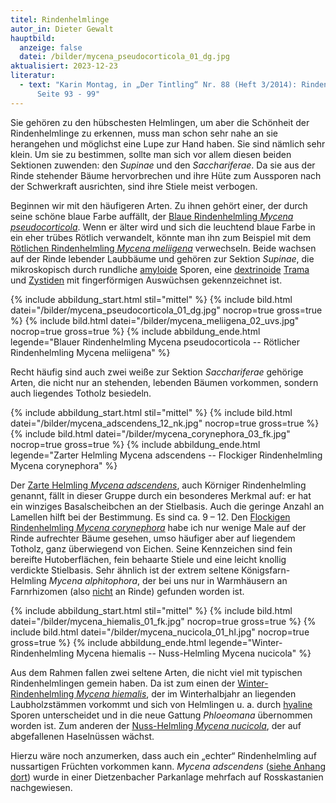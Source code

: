 ```yaml
---
titel: Rindenhelmlinge
autor_in: Dieter Gewalt
hauptbild:
  anzeige: false
  datei: /bilder/mycena_pseudocorticola_01_dg.jpg
aktualisiert: 2023-12-23
literatur:
  - text: "Karin Montag, in „Der Tintling“ Nr. 88 (Heft 3/2014): Rindenhelmlinge,
      Seite 93 - 99"
---
```

Sie gehören zu den hübschesten Helmlingen, um aber die Schönheit der Rindenhelmlinge zu erkennen, muss man schon sehr nahe an sie herangehen und möglichst eine Lupe zur Hand haben. Sie sind nämlich sehr klein. Um sie zu bestimmen, sollte man sich vor allem diesen beiden Sektionen zuwenden: den *Supinae* und den *Sacchariferae*. Da sie aus der Rinde stehender Bäume hervorbrechen und ihre Hüte zum Aussporen nach der Schwerkraft ausrichten, sind ihre Stiele meist verbogen.

Beginnen wir mit den häufigeren Arten. Zu ihnen gehört einer, der durch seine schöne blaue Farbe auffällt, der [Blaue Rindenhelmling *Mycena pseudocorticola*](/pilze/mycena-pseudocorticola-blauer-rindenhelmling). Wenn er älter wird und sich die leuchtend blaue Farbe in ein eher trübes Rötlich verwandelt, könnte man ihn zum Beispiel mit dem [Rötlichen Rindenhelmling *Mycena meliigena*](/pilze/mycena-meliigena-rötlicher-rindenhelmling) verwechseln. Beide wachsen auf der Rinde lebender Laubbäume und gehören zur Sektion *Supinae*, die mikroskopisch durch rundliche [amyloide](amyloid "Glossar") Sporen, eine [dextrinoide](dextrinoid "Glossar") [Trama](Trama "Glossar") und [Zystiden](Zystiden "Glossar") mit fingerförmigen Auswüchsen gekennzeichnet ist.

{% include abbildung_start.html stil="mittel" %}
{% include bild.html datei="/bilder/mycena_pseudocorticola_01_dg.jpg" nocrop=true gross=true %}
{% include bild.html datei="/bilder/mycena_meliigena_02_uvs.jpg" nocrop=true gross=true %}
{% include abbildung_ende.html legende="Blauer Rindenhelmling Mycena pseudocorticola -- Rötlicher Rindenhelmling Mycena meliigena" %}

Recht häufig sind auch zwei weiße zur Sektion *Sacchariferae* gehörige Arten, die nicht nur an stehenden, lebenden Bäumen vorkommen, sondern auch liegendes Totholz besiedeln.

{% include abbildung_start.html stil="mittel" %}
{% include bild.html datei="/bilder/mycena_adscendens_12_nk.jpg" nocrop=true gross=true %}
{% include bild.html datei="/bilder/mycena_corynephora_03_fk.jpg" nocrop=true gross=true %}
{% include abbildung_ende.html legende="Zarter Helmling Mycena adscendens -- Flockiger Rindenhelmling Mycena corynephora" %}

Der [Zarte Helmling *Mycena adscendens*](/pilze/mycena-adscendens-zarter-helmling-körniger-rindenhelmling), auch Körniger Rindenhelmling genannt, fällt in dieser Gruppe durch ein besonderes Merkmal auf: er hat ein winziges Basalscheibchen an der Stielbasis. Auch die geringe Anzahl an Lamellen hilft bei der Bestimmung. Es sind ca. 9 – 12. Den [Flockigen Rindenhelmling *Mycena corynephora*](/pilze/mycena-corynephora-flockiger-rindenhelmling) habe ich nur wenige Male auf der Rinde aufrechter Bäume gesehen, umso häufiger aber auf liegendem Totholz, ganz überwiegend von Eichen. Seine Kennzeichen sind fein bereifte Hutoberflächen, fein behaarte Stiele und eine leicht knollig verdickte Stielbasis. Sehr ähnlich ist der extrem seltene Königsfarn-Helmling *Mycena alphitophora*, der bei uns nur in Warmhäusern an Farnrhizomen (also <ins>nicht</ins> an Rinde) gefunden worden ist.

{% include abbildung_start.html stil="mittel" %}
{% include bild.html datei="/bilder/mycena_hiemalis_01_fk.jpg" nocrop=true gross=true %}
{% include bild.html datei="/bilder/mycena_nucicola_01_hl.jpg" nocrop=true gross=true %}
{% include abbildung_ende.html legende="Winter-Rindenhelmling Mycena hiemalis -- Nuss-Helmling Mycena nucicola" %}

Aus dem Rahmen fallen zwei seltene Arten, die nicht viel mit typischen Rindenhelmlingen gemein haben. Da ist zum einen der [Winter-Rindenhelmling *Mycena hiemalis*](/pilze/mycena-hiemalis-winter-rindenhelmling), der im Winterhalbjahr an liegenden Laubholzstämmen vorkommt und sich von Helmlingen u. a. durch [hyaline](hyalin "Glossar") Sporen unterscheidet und in die neue Gattung *Phloeomana* übernommen worden ist. Zum anderen der [Nuss-Helmling *Mycena nucicola*](/pilze/mycena-nucicola-nuss-helmling), der auf abgefallenen Haselnüssen wächst.

Hierzu wäre noch anzumerken, dass auch ein „echter“ Rindenhelmling auf nussartigen Früchten vorkommen kann. *Mycena adscendens* ([](/verwandt/rindenhelmlinge)[siehe Anhang dort](/pilze/mycena-adscendens-zarter-helmling-körniger-rindenhelmling)) wurde in einer Dietzenbacher Parkanlage mehrfach auf Rosskastanien nachgewiesen.